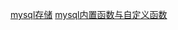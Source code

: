 [mysql存储](https://www.cnblogs.com/xiaowenshu/p/10788847.html)
[mysql内置函数与自定义函数](https://www.jianshu.com/p/1e098b86b8d4)
